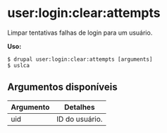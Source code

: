 # user:login:clear:attempts
Limpar tentativas falhas de login para um usuário.

**Uso:**
```
$ drupal user:login:clear:attempts [arguments]
$ uslca  
```

## Argumentos disponíveis
Argumento | Detalhes
---------|-------------
uid | ID do usuário.
